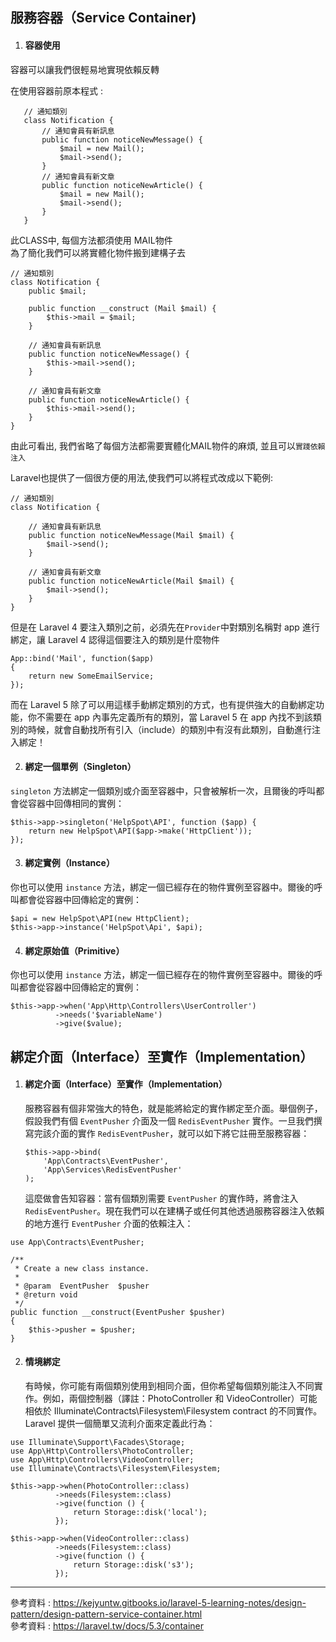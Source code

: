 ## 服務容器（Service Container)  
1. #### 容器使用
容器可以讓我們很輕易地實現依賴反轉   

在使用容器前原本程式 :    
 ````
    // 通知類別
    class Notification {
        // 通知會員有新訊息
        public function noticeNewMessage() {
            $mail = new Mail();
            $mail->send();
        }   
        // 通知會員有新文章
        public function noticeNewArticle() {
            $mail = new Mail();
            $mail->send();
        }
    }
````    
    
此CLASS中, 每個方法都須使用 MAIL物件    
為了簡化我們可以將實體化物件搬到建構子去    
````
// 通知類別
class Notification {
    public $mail;

    public function __construct (Mail $mail) {
        $this->mail = $mail;
    }

    // 通知會員有新訊息
    public function noticeNewMessage() {
        $this->mail->send();
    }

    // 通知會員有新文章
    public function noticeNewArticle() {
        $this->mail->send();
    }
}
````    
由此可看出, 我們省略了每個方法都需要實體化MAIL物件的麻煩,
並且可以`實踐依賴注入`    
    
Laravel也提供了一個很方便的用法,使我們可以將程式改成以下範例: 
````
// 通知類別
class Notification {

    // 通知會員有新訊息
    public function noticeNewMessage(Mail $mail) {
        $mail->send();
    }

    // 通知會員有新文章
    public function noticeNewArticle(Mail $mail) {
        $mail->send();
    }
}
````    
    
但是在 Laravel 4 要注入類別之前，必須先在`Provider`中對類別名稱對 app 進行綁定，讓 Laravel 4 認得這個要注入的類別是什麼物件
````
App::bind('Mail', function($app)
{
    return new SomeEmailService;
});
````    
    
而在 Laravel 5 除了可以用這樣手動綁定類別的方式，也有提供強大的自動綁定功能，你不需要在 app 內事先定義所有的類別，當 Laravel 5 在 app 內找不到該類別的時候，就會自動找所有引入（include）的類別中有沒有此類別，自動進行注入綁定！    
    
2. #### 綁定一個單例（Singleton）   
`singleton` 方法綁定一個類別或介面至容器中，只會被解析一次，且爾後的呼叫都會從容器中回傳相同的實例：
````
$this->app->singleton('HelpSpot\API', function ($app) {
    return new HelpSpot\API($app->make('HttpClient'));
});
````

3. #### 綁定實例（Instance）   
你也可以使用 `instance` 方法，綁定一個已經存在的物件實例至容器中。爾後的呼叫都會從容器中回傳給定的實例：  
````
$api = new HelpSpot\API(new HttpClient);
$this->app->instance('HelpSpot\Api', $api);
````

4. #### 綁定原始值（Primitive）   
你也可以使用 `instance` 方法，綁定一個已經存在的物件實例至容器中。爾後的呼叫都會從容器中回傳給定的實例：  
````
$this->app->when('App\Http\Controllers\UserController')
          ->needs('$variableName')
          ->give($value);
````    


## 綁定介面（Interface）至實作（Implementation）
1. #### 綁定介面（Interface）至實作（Implementation）
    
    服務容器有個非常強大的特色，就是能將給定的實作綁定至介面。舉個例子，假設我們有個 `EventPusher` 介面及一個 `RedisEventPusher` 實作。一旦我們撰寫完該介面的實作 `RedisEventPusher`，就可以如下將它註冊至服務容器：
    ````
    $this->app->bind(
        'App\Contracts\EventPusher',
        'App\Services\RedisEventPusher'
    );
    ````
        
    這麼做會告知容器：當有個類別需要 `EventPusher` 的實作時，將會注入 `RedisEventPusher`。現在我們可以在建構子或任何其他透過服務容器注入依賴的地方進行 `EventPusher` 介面的依賴注入：
    
````
use App\Contracts\EventPusher;

/**
 * Create a new class instance.
 *
 * @param  EventPusher  $pusher
 * @return void
 */
public function __construct(EventPusher $pusher)
{
    $this->pusher = $pusher;
}
````    
    
2. #### 情境綁定
    有時候，你可能有兩個類別使用到相同介面，但你希望每個類別能注入不同實作。例如，兩個控制器（譯註：PhotoController 和 VideoController）可能相依於 Illuminate\Contracts\Filesystem\Filesystem contract 的不同實作。Laravel 提供一個簡單又流利介面來定義此行為：    
    
````
use Illuminate\Support\Facades\Storage;
use App\Http\Controllers\PhotoController;
use App\Http\Controllers\VideoController;
use Illuminate\Contracts\Filesystem\Filesystem;

$this->app->when(PhotoController::class)
          ->needs(Filesystem::class)
          ->give(function () {
              return Storage::disk('local');
          });

$this->app->when(VideoController::class)
          ->needs(Filesystem::class)
          ->give(function () {
              return Storage::disk('s3');
          });
````
- - - 
參考資料 : https://kejyuntw.gitbooks.io/laravel-5-learning-notes/design-pattern/design-pattern-service-container.html   
參考資料 : https://laravel.tw/docs/5.3/container    